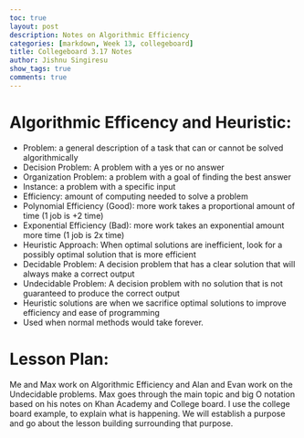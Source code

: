 ```yaml
---
toc: true
layout: post
description: Notes on Algorithmic Efficiency
categories: [markdown, Week 13, collegeboard]
title: Collegeboard 3.17 Notes
author: Jishnu Singiresu
show_tags: true
comments: true
---
```

# Algorithmic Efficency and Heuristic:

- Problem: a general description of a task that can or cannot be solved algorithmically
- Decision Problem: A problem with a yes or no answer
- Organization Problem: a problem with a goal of finding the best answer
- Instance: a problem with a specific input
- Efficiency: amount of computing needed to solve a problem
- Polynomial Efficiency (Good): more work takes a proportional amount of time (1 job is +2 time)
- Exponential Efficiency (Bad): more work takes an exponential amount more time (1 job is 2x time)
- Heuristic Approach: When optimal solutions are inefficient, look for a possibly optimal solution that is more efficient
- Decidable Problem: A decision problem that has a clear solution that will always make a correct output
- Undecidable Problem: A decision problem with no solution that is not guaranteed to produce the correct output
- Heuristic solutions are when we sacrifice optimal solutions to improve efficiency and ease of programming
- Used when normal methods would take forever. 

# Lesson Plan: 

Me and Max work on Algorithmic Efficiency and Alan and Evan work on the Undecidable problems. Max goes through the main topic and big O notation based on his notes on Khan Academy and College board. I use the college board example, to explain what is happening. We will establish a purpose and go about the lesson building surrounding that purpose.


